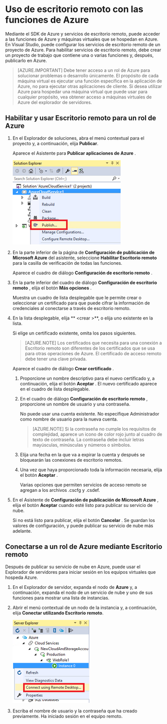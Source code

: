 <properties 
   pageTitle="Uso de escritorio remoto con las funciones de Azure | Microsoft Azure"
   description="Uso de escritorio remoto con las funciones de Azure"
   services="visual-studio-online"
   documentationCenter="na"
   authors="TomArcher"
   manager="douge"
   editor="" />
<tags 
   ms.service="multiple"
   ms.devlang="multiple"
   ms.topic="article"
   ms.tgt_pltfrm="na"
   ms.workload="na"
   ms.date="08/15/2016"
   ms.author="tarcher" />

# <a name="using-remote-desktop-with-azure-roles"></a>Uso de escritorio remoto con las funciones de Azure

Mediante el SDK de Azure y servicios de escritorio remoto, puede acceder a las funciones de Azure y máquinas virtuales que se hospedan en Azure. En Visual Studio, puede configurar los servicios de escritorio remoto de un proyecto de Azure. Para habilitar servicios de escritorio remoto, debe crear un proyecto de trabajo que contiene una o varias funciones y, después, publicarlo en Azure.

>[AZURE.IMPORTANT] Debe tener acceso a un rol de Azure para solucionar problemas o desarrollo únicamente. El propósito de cada máquina virtual es ejecutar una función específica en la aplicación de Azure, no para ejecutar otras aplicaciones de cliente. Si desea utilizar Azure para hospedar una máquina virtual que puede usar para cualquier propósito, vea obtener acceso a máquinas virtuales de Azure del explorador de servidores.

## <a name="to-enable-and-use-remote-desktop-for-an-azure-role"></a>Habilitar y usar Escritorio remoto para un rol de Azure

1. En el Explorador de soluciones, abra el menú contextual para el proyecto y, a continuación, elija **Publicar**.

    Aparece el Asistente para **Publicar aplicaciones de Azure** .

    ![Publicar el comando para un proyecto de servicio de nube](./media/vs-azure-tools-remote-desktop-roles/IC799161.png)

1. En la parte inferior de la página de **Configuración de publicación de Microsoft Azure** del asistente, seleccione **Habilitar Escritorio remoto** para la casilla de verificación de todas las funciones. 

    Aparece el cuadro de diálogo **Configuración de escritorio remoto** .

1. En la parte inferior del cuadro de diálogo **Configuración de escritorio remoto** , elija el botón **Más opciones** . 
 
    Muestra un cuadro de lista desplegable que le permite crear o seleccionar un certificado para que puede cifrar la información de credenciales al conectarse a través de escritorio remoto.

1. En la lista desplegable, elija ** &lt;crear >**, o elija uno existente en la lista. 

    Si elige un certificado existente, omita los pasos siguientes.

    >[AZURE.NOTE] Los certificados que necesita para una conexión a Escritorio remoto son diferentes de los certificados que se usa para otras operaciones de Azure. El certificado de acceso remoto debe tener una clave privada.

    Aparece el cuadro de diálogo **Crear certificado** .

    1. Proporcione un nombre descriptivo para el nuevo certificado y, a continuación, elija el botón **Aceptar** . El nuevo certificado aparece en el cuadro de lista desplegable.

    1. En el cuadro de diálogo **Configuración de escritorio remoto** , proporcione un nombre de usuario y una contraseña.
    
        No puede usar una cuenta existente. No especifique Administrador como nombre de usuario para la nueva cuenta.

        >[AZURE.NOTE] Si la contraseña no cumple los requisitos de complejidad, aparece un icono de color rojo junto al cuadro de texto de contraseña. La contraseña debe incluir letras mayúsculas, minúsculas y números o símbolos.

    1. Elija una fecha en la que va a expirar la cuenta y después se bloquearán las conexiones de escritorio remotos.

    1. Una vez que haya proporcionado toda la información necesaria, elija el botón **Aceptar** .
    
        Varias opciones que permiten servicios de acceso remoto se agregan a los archivos .cscfg y .csdef.

1. En el Asistente de **Configuración de publicación de Microsoft Azure** , elija el botón **Aceptar** cuando esté listo para publicar su servicio de nube.

    Si no está listo para publicar, elija el botón **Cancelar** . Se guardan los valores de configuración, y puede publicar su servicio de nube más adelante.

## <a name="connect-to-an-azure-role-by-using-remote-desktop"></a>Conectarse a un rol de Azure mediante Escritorio remoto

Después de publicar su servicio de nube en Azure, puede usar el Explorador de servidores para iniciar sesión en los equipos virtuales que hospeda Azure. 

1. En el Explorador de servidor, expanda el nodo de **Azure** y, a continuación, expanda el nodo de un servicio de nube y uno de sus funciones para mostrar una lista de instancias.

1. Abrir el menú contextual de un nodo de la instancia y, a continuación, elija **Conectar utilizando Escritorio remoto**.

    ![Conectarse a través de escritorio remoto](./media/vs-azure-tools-remote-desktop-roles/IC799162.png)

1. Escriba el nombre de usuario y la contraseña que ha creado previamente. Ha iniciado sesión en el equipo remoto.


